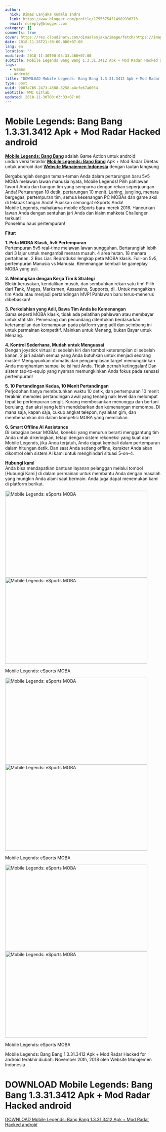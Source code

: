 ```yaml
---
author:
  nick: Dimas Lanjaka Kumala Indra
  link: https://www.blogger.com/profile/17555754514989936273
  email: noreply@blogger.com
category: []
comments: true
cover: https://res.cloudinary.com/dimaslanjaka/image/fetch/https://image.revdl.com/2016/mobile-legends-esports-moba-1.jpg
date: 2018-11-26T21:30:00.000+07:00
lang: en
location: ""
modified: 2018-11-30T00:03:33.460+07:00
subtitle: Mobile Legends Bang Bang 1.3.31.3412 Apk + Mod Radar Hacked android
tags:
  - Games
  - Android
title: "DOWNLOAD Mobile Legends: Bang Bang 1.3.31.3412 Apk + Mod Radar Hacked android"
type: post
uuid: 9007a7b5-2473-4888-8258-a4cfe67a0054
webtitle: WMI Gitlab
updated: 2018-11-30T00:03:33+07:00
---
```


<h1 for="title"> <span class="notranslate"> Mobile Legends: Bang Bang 1.3.31.3412 Apk + Mod Radar Hacked android</span> </h1>  <div>  <div class="post_content entry-content">  <p> <span class="notranslate"> <a href="https://web-manajemen.blogspot.com/" class="notranslate"><strong><span class="notranslate">Mobile Legends: Bang Bang</span></strong></a> adalah Game Action untuk android</span> <br><span class="notranslate"> unduh versi terakhir <strong><a href="https://web-manajemen.blogspot.com/" class="notranslate"><span class="notranslate">Mobile Legends: Bang Bang</span></a></strong> Apk + Mod Radar Diretas untuk android dari <strong><a href="https://web-manajemen.blogspot.com/" class="notranslate">Website Manajemen Indonesia</a></strong> dengan tautan langsung</span> </p>  <p> <span class="notranslate"> Bergabunglah dengan teman-teman Anda dalam pertarungan baru 5v5 MOBA melawan lawan manusia nyata, Mobile Legends!</span> <span class="notranslate"> Pilih pahlawan favorit Anda dan bangun tim yang sempurna dengan rekan seperjuangan Anda!</span> <span class="notranslate"> Pertarungan 10 detik, pertarungan 10 menit.</span> <span class="notranslate"> Laning, jungling, menara bergegas, pertempuran tim, semua kesenangan PC MOBAs dan game aksi di telapak tangan Anda!</span> <span class="notranslate"> Puaskan semangat eSports Anda!</span> <br><span class="notranslate"> Mobile Legends, mahakarya mobile eSports baru merek 2016.</span> <span class="notranslate"> Hancurkan lawan Anda dengan sentuhan jari Anda dan klaim mahkota Challenger terkuat!</span> <br><span class="notranslate"> Ponselmu haus pertempuran!</span> </p>  <p> <span class="notranslate"> <b>Fitur:</b></span> </p>  <p> <span class="notranslate"> <b>1. Peta MOBA Klasik, 5v5 Pertempuran</b></span> <br><span class="notranslate"> Pertempuran 5v5 real-time melawan lawan sungguhan.</span> <span class="notranslate"> Bertarunglah lebih dari 3 lajur untuk mengambil menara musuh.</span> <span class="notranslate"> 4 area hutan.</span> <span class="notranslate"> 18 menara pertahanan.</span> <span class="notranslate"> 2 Bos Liar.</span> <span class="notranslate"> Reproduksi lengkap peta MOBA klasik.</span> <span class="notranslate"> Full-on 5v5, pertempuran Manusia vs Manusia.</span> <span class="notranslate"> Kemenangan kembali ke gameplay MOBA yang asli.</span> </p>  <p> <span class="notranslate"> <b>2. Menangkan dengan Kerja Tim &amp; Strategi</b></span> <br><span class="notranslate"> Blokir kerusakan, kendalikan musuh, dan sembuhkan rekan satu tim!</span> <span class="notranslate"> Pilih dari Tank, Mages, Marksmen, Assassins, Supports, dll. Untuk mengaitkan tim Anda atau menjadi pertandingan MVP!</span> <span class="notranslate"> Pahlawan baru terus-menerus dibebaskan!</span> </p>  <p> <span class="notranslate"> <b>3. Perkelahian yang Adil, Bawa Tim Anda ke Kemenangan</b></span> <br><span class="notranslate"> Sama seperti MOBA klasik, tidak ada pelatihan pahlawan atau membayar untuk statistik.</span> <span class="notranslate"> Pemenang dan pecundang ditentukan berdasarkan keterampilan dan kemampuan pada platform yang adil dan seimbang ini untuk permainan kompetitif.</span> <span class="notranslate"> Mainkan untuk Menang, bukan Bayar untuk Menang.</span> </p>  <p> <span class="notranslate"> <b>4. Kontrol Sederhana, Mudah untuk Menguasai</b></span> <br><span class="notranslate"> Dengan joystick virtual di sebelah kiri dan tombol keterampilan di sebelah kanan, 2 jari adalah semua yang Anda butuhkan untuk menjadi seorang master!</span> <span class="notranslate"> Mengayunkan otomatis dan pengamplasan target memungkinkan Anda menghantam sampai ke isi hati Anda.</span> <span class="notranslate"> Tidak pernah ketinggalan!</span> <span class="notranslate"> Dan sistem tap-to-equip yang nyaman memungkinkan Anda fokus pada sensasi pertempuran!</span> </p>  <p> <span class="notranslate"> <b>5. 10 Pertandingan Kedua, 10 Menit Pertandingan</b></span> <br><span class="notranslate"> Perjodohan hanya membutuhkan waktu 10 detik, dan pertempuran 10 menit terakhir, memoles pertandingan awal yang tenang naik level dan melompat tepat ke pertempuran sengit.</span> <span class="notranslate"> Kurang membosankan menunggu dan bertani berulang, dan aksi yang lebih mendebarkan dan kemenangan memompa.</span> <span class="notranslate"> Di mana saja, kapan saja, cukup angkat telepon, nyalakan gim, dan membenamkan diri dalam kompetisi MOBA yang memilukan.</span> </p>  <p> <span class="notranslate"> <b>6. Smart Offline AI Assistance</b></span> <br><span class="notranslate"> Di sebagian besar MOBAs, koneksi yang menurun berarti menggantung tim Anda untuk dikeringkan, tetapi dengan sistem rekoneksi yang kuat dari Mobile Legends, jika Anda terjatuh, Anda dapat kembali dalam pertempuran dalam hitungan detik.</span> <span class="notranslate"> Dan saat Anda sedang offline, karakter Anda akan dikontrol oleh sistem AI kami untuk menghindari situasi 5-on-4.</span> </p>  <p> <span class="notranslate"> <b>Hubungi kami</b></span> <br><span class="notranslate"> Anda bisa mendapatkan bantuan layanan pelanggan melalui tombol [Hubungi Kami] di dalam permainan untuk membantu Anda dengan masalah yang mungkin Anda alami saat bermain.</span> <span class="notranslate"> Anda juga dapat menemukan kami di platform berikut.</span> </p>  <div class="wp-caption aligncenter"> <a href="https://web-manajemen.blogspot.com/" class="notranslate"><img data-cfsrc="https://image.revdl.com/2016/mobile-legends-esports-moba-1.jpg" alt="Mobile Legends: eSports MOBA" width="460" height="280" src="https://res.cloudinary.com/dimaslanjaka/image/fetch/https://image.revdl.com/2016/mobile-legends-esports-moba-1.jpg"></a> <noscript><img src="https://image.revdl.com/2016/mobile-legends-esports-moba-1.jpg" alt="Mobile Legends: eSports MOBA" width="460" height="280"></noscript>  <p class="wp-caption-text"> <span class="notranslate"> Mobile Legends: eSports MOBA</span> </p>  </div>  <div class="wp-caption aligncenter"> <a href="https://web-manajemen.blogspot.com/" class="notranslate"><img data-cfsrc="https://image.revdl.com/2016/mobile-legends-esports-moba-2.jpg" alt="Mobile Legends: eSports MOBA" width="460" height="280" src="https://res.cloudinary.com/dimaslanjaka/image/fetch/https://image.revdl.com/2016/mobile-legends-esports-moba-2.jpg"></a> <noscript><img src="https://image.revdl.com/2016/mobile-legends-esports-moba-2.jpg" alt="Mobile Legends: eSports MOBA" width="460" height="280"></noscript>  <p class="wp-caption-text"> <span class="notranslate"> Mobile Legends: eSports MOBA</span> </p>  </div>  <div class="wp-caption aligncenter"> <a href="https://web-manajemen.blogspot.com/" class="notranslate"><img data-cfsrc="https://image.revdl.com/2016/mobile-legends-esports-moba-3.jpg" alt="Mobile Legends: eSports MOBA" width="460" height="280" src="https://res.cloudinary.com/dimaslanjaka/image/fetch/https://image.revdl.com/2016/mobile-legends-esports-moba-3.jpg"></a> <noscript><img src="https://image.revdl.com/2016/mobile-legends-esports-moba-3.jpg" alt="Mobile Legends: eSports MOBA" width="460" height="280"></noscript>  <p class="wp-caption-text"> <span class="notranslate"> Mobile Legends: eSports MOBA</span> </p>  </div>  <div class="hatom-extra"> <span class="notranslate"> <span class="notranslate entry-title">Mobile Legends: Bang Bang 1.3.31.3412 Apk + Mod Radar Hacked for android</span> terakhir diubah: <span class="notranslate updated">November 20th, 2018</span> oleh <span class="notranslate author vcard">Website Manajemen Indonesia</span></span> </div>  <div class="clear"></div>  </div>  <h1 for="title" class="notranslate">DOWNLOAD Mobile Legends: Bang Bang 1.3.31.3412 Apk + Mod Radar Hacked android</h1>  <div class="w3-center w3-container w3-border notranslate"> <a href="https://dimaslanjaka-storage.000webhostapp.com/revdl.php?download&amp;path=/mobile-legends-esports-moba-apk-download.html/" target="_blank" class="w3-btn w3-green" rel="noopener noreferer nofollow">DOWNLOAD Mobile Legends: Bang Bang 1.3.31.3412 Apk + Mod Radar Hacked android</a> </div>  </div><script>document.querySelectorAll("pre,code");
  pretext.forEach(function (el) {
    el.classList.toggle("notranslate", true);
  });</script><script>document.querySelectorAll("pre,code");
  pretext.forEach(function (el) {
    el.classList.toggle("notranslate", true);
  });</script>